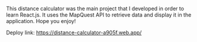 This distance calculator was the main project that I developed in order to learn React.js. It uses the MapQuest API to retrieve data
and display it in the application. Hope you enjoy!

Deploy link: https://distance-calculator-a905f.web.app/
